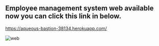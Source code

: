 <h2>Employee management system web available now you can click this link in below.</h2>
             
https://aqueous-bastion-38134.herokuapp.com/

![web](https://user-images.githubusercontent.com/89632301/192088929-22fc2985-fa75-4750-8b9b-562cc5a71c04.png)
